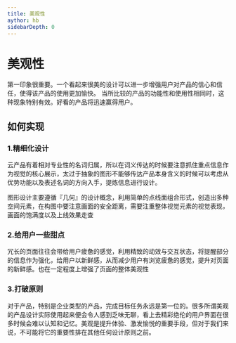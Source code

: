 ```yaml
---
title: 美观性
aythor: hb
sidebarDepth: 0
---
```


# 美观性

第一印象很重要。一个看起来很美的设计可以进一步增强用户对产品的信心和信任，使得该产品的使用更加愉快。
当所比较的产品的功能性和使用性相同时，这种现象特别有效。好看的产品将迅速赢得用户。


## 如何实现

### 1.精细化设计

云产品有着相对专业性的名词归属，所以在词义传达的时候要注意抓住重点信息作为视觉的核心展示，太过于抽象的图形不能够传达产品本身含义的时候可以考虑从优势功能以及表述名词的方向入手，提炼信息进行设计。

图形设计主要遵循『几何』的设计概念，利用简单的点线面组合形式，创造出多种空间元素，在构图中要注意画面的安全距离，需要注重整体视觉元素的视觉表现，画面的饱满度以及上线效果走查

### 2.给用户一些甜点

冗长的页面往往会带给用户疲惫的感觉，利用精致的动效与交互状态，将提醒部分的信息作为强化，给用户以新鲜感，从而减少用户有浏览疲惫的感觉，提升对页面的新鲜感。也在一定程度上增强了页面的整体美观性

### 3.打破原则

对于产品，特别是企业类型的产品，完成目标任务永远是第一位的。很多所谓美观的产品设计实际使用起来便会令人感到乏味无聊，看上去精彩绝伦的用户界面在很多时候会难以认知和记忆。美观是提升体验、激发愉悦的重要手段，但对于我们来说，不可能将它的重要性排在其他任何设计原则之前。